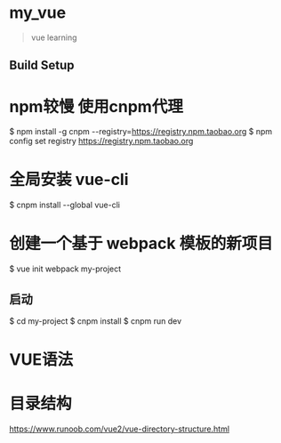 # my_vue

> vue learning

## Build Setup

# npm较慢 使用cnpm代理
$ npm install -g cnpm --registry=https://registry.npm.taobao.org
$ npm config set registry https://registry.npm.taobao.org

# 全局安装 vue-cli
$ cnpm install --global vue-cli
# 创建一个基于 webpack 模板的新项目
$ vue init webpack my-project

## 启动
$ cd my-project
$ cnpm install
$ cnpm run dev

# VUE语法

# 目录结构
https://www.runoob.com/vue2/vue-directory-structure.html

#